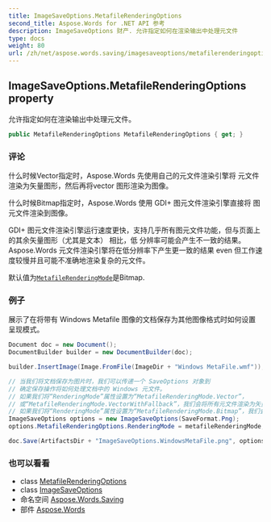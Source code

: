 ```yaml
---
title: ImageSaveOptions.MetafileRenderingOptions
second_title: Aspose.Words for .NET API 参考
description: ImageSaveOptions 财产. 允许指定如何在渲染输出中处理元文件
type: docs
weight: 80
url: /zh/net/aspose.words.saving/imagesaveoptions/metafilerenderingoptions/
---
```

## ImageSaveOptions.MetafileRenderingOptions property

允许指定如何在渲染输出中处理元文件。

```csharp
public MetafileRenderingOptions MetafileRenderingOptions { get; }
```

### 评论

什么时候Vector指定时，Aspose.Words 先使用自己的元文件渲染引擎将 元文件渲染为矢量图形，然后再将vector 图形渲染为图像。

什么时候Bitmap指定时，Aspose.Words 使用 GDI+ 图元文件渲染引擎直接将 图元文件渲染到图像。

GDI+ 图元文件渲染引擎运行速度更快，支持几乎所有图元文件功能，但与页面上的其余矢量图形（尤其是文本） 相比，低 分辨率可能会产生不一致的结果。 Aspose.Words 元文件渲染引擎将在低分辨率下产生更一致的结果 even 但工作速度较慢并且可能不准确地渲染复杂的元文件。

默认值为[`MetafileRenderingMode`](../../metafilerenderingmode/)是Bitmap.

### 例子

展示了在将带有 Windows Metafile 图像的文档保存为其他图像格式时如何设置呈现模式。

```csharp
Document doc = new Document();
DocumentBuilder builder = new DocumentBuilder(doc);

builder.InsertImage(Image.FromFile(ImageDir + "Windows MetaFile.wmf"));

// 当我们将文档保存为图片时，我们可以传递一个 SaveOptions 对象到
// 确定保存操作将如何处理文档中的 Windows 元文件。
// 如果我们将“RenderingMode”属性设置为“MetafileRenderingMode.Vector”，
// 或“MetafileRenderingMode.VectorWithFallback”，我们会将所有元文件渲染为矢量图形。
// 如果我们将“RenderingMode”属性设置为“MetafileRenderingMode.Bitmap”，我们会将所有元文件渲染为位图。
ImageSaveOptions options = new ImageSaveOptions(SaveFormat.Png);
options.MetafileRenderingOptions.RenderingMode = metafileRenderingMode;

doc.Save(ArtifactsDir + "ImageSaveOptions.WindowsMetaFile.png", options);
```

### 也可以看看

* class [MetafileRenderingOptions](../../metafilerenderingoptions/)
* class [ImageSaveOptions](../)
* 命名空间 [Aspose.Words.Saving](../../imagesaveoptions/)
* 部件 [Aspose.Words](../../../)



